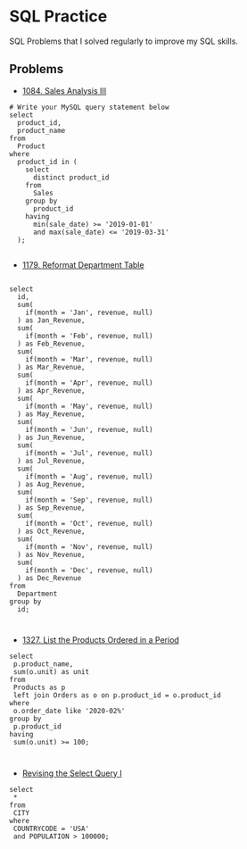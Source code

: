 # SQL Practice

SQL Problems that I solved regularly to improve my SQL skills.


## Problems
- [1084. Sales Analysis III](https://leetcode.com/problems/sales-analysis-iii/description/)

```
# Write your MySQL query statement below
select 
  product_id, 
  product_name 
from 
  Product 
where 
  product_id in (
    select 
      distinct product_id 
    from 
      Sales 
    group by 
      product_id 
    having 
      min(sale_date) >= '2019-01-01' 
      and max(sale_date) <= '2019-03-31'
  );

```

##
- [1179. Reformat Department Table](https://leetcode.com/problems/list-the-products-ordered-in-a-period/description/)

```

select 
  id, 
  sum(
    if(month = 'Jan', revenue, null)
  ) as Jan_Revenue, 
  sum(
    if(month = 'Feb', revenue, null)
  ) as Feb_Revenue, 
  sum(
    if(month = 'Mar', revenue, null)
  ) as Mar_Revenue, 
  sum(
    if(month = 'Apr', revenue, null)
  ) as Apr_Revenue, 
  sum(
    if(month = 'May', revenue, null)
  ) as May_Revenue, 
  sum(
    if(month = 'Jun', revenue, null)
  ) as Jun_Revenue, 
  sum(
    if(month = 'Jul', revenue, null)
  ) as Jul_Revenue, 
  sum(
    if(month = 'Aug', revenue, null)
  ) as Aug_Revenue, 
  sum(
    if(month = 'Sep', revenue, null)
  ) as Sep_Revenue, 
  sum(
    if(month = 'Oct', revenue, null)
  ) as Oct_Revenue, 
  sum(
    if(month = 'Nov', revenue, null)
  ) as Nov_Revenue, 
  sum(
    if(month = 'Dec', revenue, null)
  ) as Dec_Revenue 
from 
  Department 
group by 
  id;
```
#
- [1327. List the Products Ordered in a Period](https://awesomeopensource.com/project/elangosundar/awesome-README-templates)

 ```
 select 
  p.product_name, 
  sum(o.unit) as unit 
from 
  Products as p 
  left join Orders as o on p.product_id = o.product_id 
where 
  o.order_date like '2020-02%' 
group by 
  p.product_id 
having 
  sum(o.unit) >= 100;
 ```

#
 - [Revising the Select Query I](https://www.hackerrank.com/challenges/revising-the-select-query/problem)

 ```
 select 
  * 
from 
  CITY 
where 
  COUNTRYCODE = 'USA' 
  and POPULATION > 100000;
 ```

<!-- template -->
 <!-- 
 #
 - [Awesome Readme Templates](https://awesomeopensource.com/project/elangosundar/awesome-README-templates)

 ```
 
 ```
 #
  -->
 

